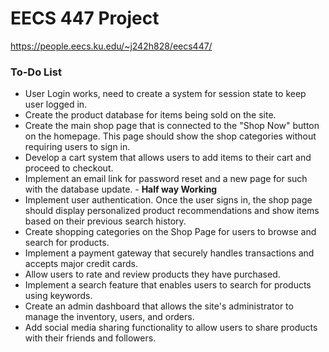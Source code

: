 # EECS 447 Project
https://people.eecs.ku.edu/~j242h828/eecs447/
### To-Do List
- User Login works, need to create a system for session state to keep user logged in.
- Create the product database for items being sold on the site.
- Create the main shop page that is connected to the "Shop Now" button on the homepage. This page should show the shop categories without requiring users to sign in.
- Develop a cart system that allows users to add items to their cart and proceed to checkout.
- Implement an email link for password reset and a new page for such with the database update. - **Half way Working**
- Implement user authentication. Once the user signs in, the shop page should display personalized product recommendations and show items based on their previous search history.
- Create shopping categories on the Shop Page for users to browse and search for products.
- Implement a payment gateway that securely handles transactions and accepts major credit cards.
- Allow users to rate and review products they have purchased.
- Implement a search feature that enables users to search for products using keywords.
- Create an admin dashboard that allows the site's administrator to manage the inventory, users, and orders.
- Add social media sharing functionality to allow users to share products with their friends and followers.
